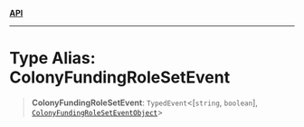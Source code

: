 [**API**](../../../README.md)

***

# Type Alias: ColonyFundingRoleSetEvent

> **ColonyFundingRoleSetEvent**: `TypedEvent`\<\[`string`, `boolean`\], [`ColonyFundingRoleSetEventObject`](../interfaces/ColonyFundingRoleSetEventObject.md)\>
